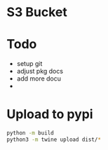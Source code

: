 # S3 Bucket

# Todo

* setup git
* adjust pkg docs
* add more docu
* 

# Upload to pypi

```bash
python -m build
python3 -m twine upload dist/* 
```

